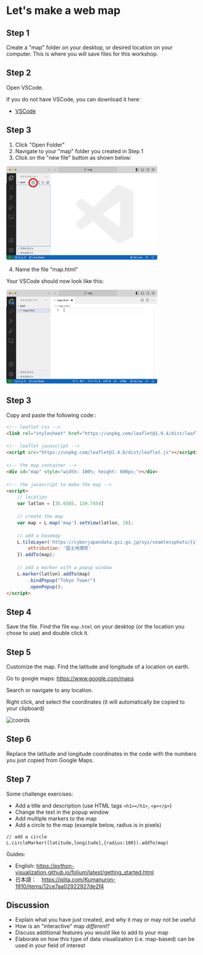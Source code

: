 # Let's make a web map

## Step 1

Create a "map" folder on your desktop, or desired location on your computer. This is where you will save files for this workshop.

## Step 2

Open VSCode.

If you do not have VSCode, you can download it here:

   - [VSCode](https://code.visualstudio.com/download)

## Step 3

1. Click "Open Folder"
1. Navigate to your "map" folder you created in Step 1
1. Click on the "new file" button as shown below:

<img src="images/vscode start.png" width=400>

4. Name the file "map.html"

Your VSCode should now look like this:

<img src="images/map file.png" width=400>

## Step 3

Copy and paste the following code::

```html
<!-- leaflet css -->
<link rel="stylesheet" href="https://unpkg.com/leaflet@1.9.4/dist/leaflet.css" />

<!-- leaflet javascript -->
<script src="https://unpkg.com/leaflet@1.4.0/dist/leaflet.js"></script>

<!-- the map container -->
<div id="map" style="width: 100%; height: 600px;"></div>

<!-- the javascript to make the map -->
<script>
	// location
	var latlon = [35.6585, 139.7454]

	// create the map
	var map = L.map('map').setView(latlon, 18);

	// add a basemap
	L.tileLayer('https://cyberjapandata.gsi.go.jp/xyz/seamlessphoto/{z}/{x}/{y}.jpg', {
		attribution: '国土地理院'
	}).addTo(map);

	// add a marker with a popup window
	L.marker(latlon).addTo(map)
		.bindPopup("Tokyo Tower")
		.openPopup();
</script>

```

## Step 4

Save the file. Find the file `map.html` on your desktop (or the location you chose to use) and double click it.

## Step 5

Customize the map. Find the latitude and longitude of a location on earth.

Go to google maps: https://www.google.com/maps

Search or navigate to any location.

Right click, and select the coordinates (it will automatically be copied to your clipboard)

![coords](https://user-images.githubusercontent.com/825990/185029320-c394fea6-28d1-4b15-bfa8-ec7f179e1aaf.png)

## Step 6

Replace the latitude and longitude coordinates in the code with the numbers you just copied from Google Maps.

## Step 7

Some challenge exercises:

- Add a title and description (use HTML tags `<h1></h1>`, `<p></p>`)
- Change the text in the popup window
- Add multiple markers to the map
- Add a circle to the map (example below, radius is in pixels)

```
// add a circle 
L.circleMarker([latitude,longitude],{radius:100}).addTo(map)
```

Guides:

- English: https://python-visualization.github.io/folium/latest/getting_started.html
- 日本語：　https://qiita.com/Kumanuron-1910/items/12ce7aa02922927de2f4
  
## Discussion

- Explain what you have just created, and why it may or may not be useful
- How is an "interactive" map *different*?
- Discuss additional features you would like to add to your map
- Elaborate on how this type of data visualization (i.e. map-based) can be used in your field of interest

